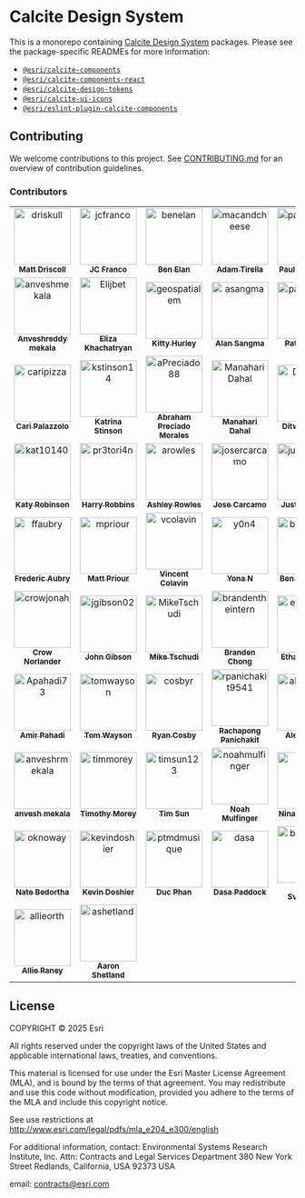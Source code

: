 # Calcite Design System

This is a monorepo containing [Calcite Design System](https://developers.arcgis.com/calcite-design-system/) packages. Please see the package-specific READMEs for more information:

- [`@esri/calcite-components`](./packages/calcite-components/README.md)
- [`@esri/calcite-components-react`](./packages/calcite-components-react/README.md)
- [`@esri/calcite-design-tokens`](./packages/calcite-design-tokens/README.md)
- [`@esri/calcite-ui-icons`](./packages/calcite-ui-icons/README.md)
- [`@esri/eslint-plugin-calcite-components`](./packages/eslint-plugin-calcite-components/README.md)

## Contributing

We welcome contributions to this project. See [CONTRIBUTING.md](./CONTRIBUTING.md) for an overview of contribution guidelines.

### Contributors

<!-- readme: contributors,calcite-admin/- -start -->
<table>
	<tbody>
		<tr>
            <td align="center">
                <a href="https://github.com/driskull">
                    <img src="https://avatars.githubusercontent.com/u/1231455?v=4" width="100;" alt="driskull"/>
                    <br />
                    <sub><b>Matt Driscoll</b></sub>
                </a>
            </td>
            <td align="center">
                <a href="https://github.com/jcfranco">
                    <img src="https://avatars.githubusercontent.com/u/197440?v=4" width="100;" alt="jcfranco"/>
                    <br />
                    <sub><b>JC Franco</b></sub>
                </a>
            </td>
            <td align="center">
                <a href="https://github.com/benelan">
                    <img src="https://avatars.githubusercontent.com/u/10986395?v=4" width="100;" alt="benelan"/>
                    <br />
                    <sub><b>Ben Elan</b></sub>
                </a>
            </td>
            <td align="center">
                <a href="https://github.com/macandcheese">
                    <img src="https://avatars.githubusercontent.com/u/4733155?v=4" width="100;" alt="macandcheese"/>
                    <br />
                    <sub><b>Adam Tirella</b></sub>
                </a>
            </td>
            <td align="center">
                <a href="https://github.com/paulcpederson">
                    <img src="https://avatars.githubusercontent.com/u/1031758?v=4" width="100;" alt="paulcpederson"/>
                    <br />
                    <sub><b>Paul Pederson</b></sub>
                </a>
            </td>
            <td align="center">
                <a href="https://github.com/eriklharper">
                    <img src="https://avatars.githubusercontent.com/u/821864?v=4" width="100;" alt="eriklharper"/>
                    <br />
                    <sub><b>Erik Harper</b></sub>
                </a>
            </td>
		</tr>
		<tr>
            <td align="center">
                <a href="https://github.com/anveshmekala">
                    <img src="https://avatars.githubusercontent.com/u/88453586?v=4" width="100;" alt="anveshmekala"/>
                    <br />
                    <sub><b>Anveshreddy mekala</b></sub>
                </a>
            </td>
            <td align="center">
                <a href="https://github.com/Elijbet">
                    <img src="https://avatars.githubusercontent.com/u/19231036?v=4" width="100;" alt="Elijbet"/>
                    <br />
                    <sub><b>Eliza Khachatryan</b></sub>
                </a>
            </td>
            <td align="center">
                <a href="https://github.com/geospatialem">
                    <img src="https://avatars.githubusercontent.com/u/5023024?v=4" width="100;" alt="geospatialem"/>
                    <br />
                    <sub><b>Kitty Hurley</b></sub>
                </a>
            </td>
            <td align="center">
                <a href="https://github.com/asangma">
                    <img src="https://avatars.githubusercontent.com/u/12503298?v=4" width="100;" alt="asangma"/>
                    <br />
                    <sub><b>Alan Sangma</b></sub>
                </a>
            </td>
            <td align="center">
                <a href="https://github.com/patrickarlt">
                    <img src="https://avatars.githubusercontent.com/u/378557?v=4" width="100;" alt="patrickarlt"/>
                    <br />
                    <sub><b>Patrick Arlt</b></sub>
                </a>
            </td>
            <td align="center">
                <a href="https://github.com/alisonailea">
                    <img src="https://avatars.githubusercontent.com/u/3362490?v=4" width="100;" alt="alisonailea"/>
                    <br />
                    <sub><b>Ali Stump</b></sub>
                </a>
            </td>
		</tr>
		<tr>
            <td align="center">
                <a href="https://github.com/caripizza">
                    <img src="https://avatars.githubusercontent.com/u/42423180?v=4" width="100;" alt="caripizza"/>
                    <br />
                    <sub><b>Cari Palazzolo</b></sub>
                </a>
            </td>
            <td align="center">
                <a href="https://github.com/kstinson14">
                    <img src="https://avatars.githubusercontent.com/u/17748358?v=4" width="100;" alt="kstinson14"/>
                    <br />
                    <sub><b>Katrina Stinson</b></sub>
                </a>
            </td>
            <td align="center">
                <a href="https://github.com/aPreciado88">
                    <img src="https://avatars.githubusercontent.com/u/165730205?v=4" width="100;" alt="aPreciado88"/>
                    <br />
                    <sub><b>Abraham Preciado Morales</b></sub>
                </a>
            </td>
            <td align="center">
                <a href="https://github.com/ManahariDahal">
                    <img src="https://avatars.githubusercontent.com/u/23712621?v=4" width="100;" alt="ManahariDahal"/>
                    <br />
                    <sub><b>Manahari Dahal</b></sub>
                </a>
            </td>
            <td align="center">
                <a href="https://github.com/DitwanP">
                    <img src="https://avatars.githubusercontent.com/u/60022782?v=4" width="100;" alt="DitwanP"/>
                    <br />
                    <sub><b>Ditwan Price</b></sub>
                </a>
            </td>
            <td align="center">
                <a href="https://github.com/kumarGayu">
                    <img src="https://avatars.githubusercontent.com/u/9862218?v=4" width="100;" alt="kumarGayu"/>
                    <br />
                    <sub><b>Kumar Jayaram Gayatri</b></sub>
                </a>
            </td>
		</tr>
		<tr>
            <td align="center">
                <a href="https://github.com/kat10140">
                    <img src="https://avatars.githubusercontent.com/u/48069902?v=4" width="100;" alt="kat10140"/>
                    <br />
                    <sub><b>Katy Robinson</b></sub>
                </a>
            </td>
            <td align="center">
                <a href="https://github.com/pr3tori4n">
                    <img src="https://avatars.githubusercontent.com/u/12614215?v=4" width="100;" alt="pr3tori4n"/>
                    <br />
                    <sub><b>Harry Robbins</b></sub>
                </a>
            </td>
            <td align="center">
                <a href="https://github.com/arowles">
                    <img src="https://avatars.githubusercontent.com/u/157734991?v=4" width="100;" alt="arowles"/>
                    <br />
                    <sub><b>Ashley Rowles</b></sub>
                </a>
            </td>
            <td align="center">
                <a href="https://github.com/josercarcamo">
                    <img src="https://avatars.githubusercontent.com/u/138070439?v=4" width="100;" alt="josercarcamo"/>
                    <br />
                    <sub><b>Jose Carcamo</b></sub>
                </a>
            </td>
            <td align="center">
                <a href="https://github.com/justinhough">
                    <img src="https://avatars.githubusercontent.com/u/9469422?v=4" width="100;" alt="justinhough"/>
                    <br />
                    <sub><b>Justin Hough</b></sub>
                </a>
            </td>
            <td align="center">
                <a href="https://github.com/maxpatiiuk">
                    <img src="https://avatars.githubusercontent.com/u/40512816?v=4" width="100;" alt="maxpatiiuk"/>
                    <br />
                    <sub><b>Max Patiiuk</b></sub>
                </a>
            </td>
		</tr>
		<tr>
            <td align="center">
                <a href="https://github.com/ffaubry">
                    <img src="https://avatars.githubusercontent.com/u/3506166?v=4" width="100;" alt="ffaubry"/>
                    <br />
                    <sub><b>Frederic Aubry</b></sub>
                </a>
            </td>
            <td align="center">
                <a href="https://github.com/mpriour">
                    <img src="https://avatars.githubusercontent.com/u/142636?v=4" width="100;" alt="mpriour"/>
                    <br />
                    <sub><b>Matt Priour</b></sub>
                </a>
            </td>
            <td align="center">
                <a href="https://github.com/vcolavin">
                    <img src="https://avatars.githubusercontent.com/u/5898204?v=4" width="100;" alt="vcolavin"/>
                    <br />
                    <sub><b>Vincent Colavin</b></sub>
                </a>
            </td>
            <td align="center">
                <a href="https://github.com/y0n4">
                    <img src="https://avatars.githubusercontent.com/u/25360903?v=4" width="100;" alt="y0n4"/>
                    <br />
                    <sub><b>Yona N</b></sub>
                </a>
            </td>
            <td align="center">
                <a href="https://github.com/bpatterson88">
                    <img src="https://avatars.githubusercontent.com/u/15875886?v=4" width="100;" alt="bpatterson88"/>
                    <br />
                    <sub><b>Ben Patterson</b></sub>
                </a>
            </td>
            <td align="center">
                <a href="https://github.com/jrowlingson">
                    <img src="https://avatars.githubusercontent.com/u/3051781?v=4" width="100;" alt="jrowlingson"/>
                    <br />
                    <sub><b>Jack Rowlingson</b></sub>
                </a>
            </td>
		</tr>
		<tr>
            <td align="center">
                <a href="https://github.com/crowjonah">
                    <img src="https://avatars.githubusercontent.com/u/1634397?v=4" width="100;" alt="crowjonah"/>
                    <br />
                    <sub><b>Crow Norlander</b></sub>
                </a>
            </td>
            <td align="center">
                <a href="https://github.com/jgibson02">
                    <img src="https://avatars.githubusercontent.com/u/5069711?v=4" width="100;" alt="jgibson02"/>
                    <br />
                    <sub><b>John Gibson</b></sub>
                </a>
            </td>
            <td align="center">
                <a href="https://github.com/MikeTschudi">
                    <img src="https://avatars.githubusercontent.com/u/2125181?v=4" width="100;" alt="MikeTschudi"/>
                    <br />
                    <sub><b>Mike Tschudi</b></sub>
                </a>
            </td>
            <td align="center">
                <a href="https://github.com/brandentheintern">
                    <img src="https://avatars.githubusercontent.com/u/158607603?v=4" width="100;" alt="brandentheintern"/>
                    <br />
                    <sub><b>Branden Chong</b></sub>
                </a>
            </td>
            <td align="center">
                <a href="https://github.com/ethanbdev">
                    <img src="https://avatars.githubusercontent.com/u/52869490?v=4" width="100;" alt="ethanbdev"/>
                    <br />
                    <sub><b>Ethan Borgen</b></sub>
                </a>
            </td>
            <td align="center">
                <a href="https://github.com/gpbmike">
                    <img src="https://avatars.githubusercontent.com/u/8754?v=4" width="100;" alt="gpbmike"/>
                    <br />
                    <sub><b>Mike Horn</b></sub>
                </a>
            </td>
		</tr>
		<tr>
            <td align="center">
                <a href="https://github.com/Apahadi73">
                    <img src="https://avatars.githubusercontent.com/u/36856709?v=4" width="100;" alt="Apahadi73"/>
                    <br />
                    <sub><b>Amir Pahadi</b></sub>
                </a>
            </td>
            <td align="center">
                <a href="https://github.com/tomwayson">
                    <img src="https://avatars.githubusercontent.com/u/662944?v=4" width="100;" alt="tomwayson"/>
                    <br />
                    <sub><b>Tom Wayson</b></sub>
                </a>
            </td>
            <td align="center">
                <a href="https://github.com/cosbyr">
                    <img src="https://avatars.githubusercontent.com/u/11748268?v=4" width="100;" alt="cosbyr"/>
                    <br />
                    <sub><b>Ryan Cosby</b></sub>
                </a>
            </td>
            <td align="center">
                <a href="https://github.com/rpanichakit9541">
                    <img src="https://avatars.githubusercontent.com/u/44479773?v=4" width="100;" alt="rpanichakit9541"/>
                    <br />
                    <sub><b>Rachapong Panichakit</b></sub>
                </a>
            </td>
            <td align="center">
                <a href="https://github.com/alexabreu">
                    <img src="https://avatars.githubusercontent.com/u/91140?v=4" width="100;" alt="alexabreu"/>
                    <br />
                    <sub><b>Alex Abreu</b></sub>
                </a>
            </td>
            <td align="center">
                <a href="https://github.com/annierm18">
                    <img src="https://avatars.githubusercontent.com/u/25759835?v=4" width="100;" alt="annierm18"/>
                    <br />
                    <sub><b>Aine Fitzgerald Coleman</b></sub>
                </a>
            </td>
		</tr>
		<tr>
            <td align="center">
                <a href="https://github.com/anveshrmekala">
                    <img src="https://avatars.githubusercontent.com/u/107427943?v=4" width="100;" alt="anveshrmekala"/>
                    <br />
                    <sub><b>anvesh mekala</b></sub>
                </a>
            </td>
            <td align="center">
                <a href="https://github.com/timmorey">
                    <img src="https://avatars.githubusercontent.com/u/2340894?v=4" width="100;" alt="timmorey"/>
                    <br />
                    <sub><b>Timothy Morey</b></sub>
                </a>
            </td>
            <td align="center">
                <a href="https://github.com/timsun123">
                    <img src="https://avatars.githubusercontent.com/u/5298143?v=4" width="100;" alt="timsun123"/>
                    <br />
                    <sub><b>Tim Sun</b></sub>
                </a>
            </td>
            <td align="center">
                <a href="https://github.com/noahmulfinger">
                    <img src="https://avatars.githubusercontent.com/u/6539297?v=4" width="100;" alt="noahmulfinger"/>
                    <br />
                    <sub><b>Noah Mulfinger</b></sub>
                </a>
            </td>
            <td align="center">
                <a href="https://github.com/Ninkuk">
                    <img src="https://avatars.githubusercontent.com/u/20276256?v=4" width="100;" alt="Ninkuk"/>
                    <br />
                    <sub><b>Ninad Kulkarni</b></sub>
                </a>
            </td>
            <td align="center">
                <a href="https://github.com/nwhittaker">
                    <img src="https://avatars.githubusercontent.com/u/421496?v=4" width="100;" alt="nwhittaker"/>
                    <br />
                    <sub><b>Nathan Whittaker</b></sub>
                </a>
            </td>
		</tr>
		<tr>
            <td align="center">
                <a href="https://github.com/oknoway">
                    <img src="https://avatars.githubusercontent.com/u/354970?v=4" width="100;" alt="oknoway"/>
                    <br />
                    <sub><b>Nate Bedortha</b></sub>
                </a>
            </td>
            <td align="center">
                <a href="https://github.com/kevindoshier">
                    <img src="https://avatars.githubusercontent.com/u/11093161?v=4" width="100;" alt="kevindoshier"/>
                    <br />
                    <sub><b>Kevin Doshier</b></sub>
                </a>
            </td>
            <td align="center">
                <a href="https://github.com/ptmdmusique">
                    <img src="https://avatars.githubusercontent.com/u/37349324?v=4" width="100;" alt="ptmdmusique"/>
                    <br />
                    <sub><b>Duc Phan</b></sub>
                </a>
            </td>
            <td align="center">
                <a href="https://github.com/dasa">
                    <img src="https://avatars.githubusercontent.com/u/828058?v=4" width="100;" alt="dasa"/>
                    <br />
                    <sub><b>Dasa Paddock</b></sub>
                </a>
            </td>
            <td align="center">
                <a href="https://github.com/bsvensson">
                    <img src="https://avatars.githubusercontent.com/u/808357?v=4" width="100;" alt="bsvensson"/>
                    <br />
                    <sub><b>Bjorn Svensson</b></sub>
                </a>
            </td>
            <td align="center">
                <a href="https://github.com/drewdaemon">
                    <img src="https://avatars.githubusercontent.com/u/315764?v=4" width="100;" alt="drewdaemon"/>
                    <br />
                    <sub><b>Drew Tate</b></sub>
                </a>
            </td>
		</tr>
		<tr>
            <td align="center">
                <a href="https://github.com/allieorth">
                    <img src="https://avatars.githubusercontent.com/u/48034760?v=4" width="100;" alt="allieorth"/>
                    <br />
                    <sub><b>Allie Raney</b></sub>
                </a>
            </td>
            <td align="center">
                <a href="https://github.com/ashetland">
                    <img src="https://avatars.githubusercontent.com/u/108549080?v=4" width="100;" alt="ashetland"/>
                    <br />
                    <sub><b>Aaron Shetland</b></sub>
                </a>
            </td>
		</tr>
	<tbody>
</table>
<!-- readme: contributors,calcite-admin/- -end -->

## License

COPYRIGHT © 2025 Esri

All rights reserved under the copyright laws of the United States and applicable international laws, treaties, and conventions.

This material is licensed for use under the Esri Master License Agreement (MLA), and is bound by the terms of that agreement. You may redistribute and use this code without modification, provided you adhere to the terms of the MLA and include this copyright notice.

See use restrictions at <http://www.esri.com/legal/pdfs/mla_e204_e300/english>

For additional information, contact: Environmental Systems Research Institute, Inc. Attn: Contracts and Legal Services Department 380 New York Street Redlands, California, USA 92373 USA

email: <contracts@esri.com>
